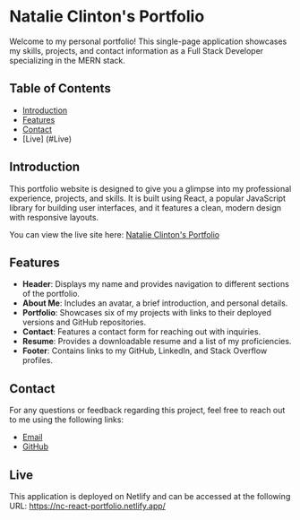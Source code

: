 # Natalie Clinton's Portfolio

Welcome to my personal portfolio! This single-page application showcases my skills, projects, and contact information as a Full Stack Developer specializing in the MERN stack.

## Table of Contents

- [Introduction](#introduction)
- [Features](#features)
- [Contact](#contact)
- [Live] (#Live)

## Introduction

This portfolio website is designed to give you a glimpse into my professional experience, projects, and skills. It is built using React, a popular JavaScript library for building user interfaces, and it features a clean, modern design with responsive layouts.

You can view the live site here: [Natalie Clinton's Portfolio](https://nc-react-portfolio.netlify.app/)

## Features

- **Header**: Displays my name and provides navigation to different sections of the portfolio.
- **About Me**: Includes an avatar, a brief introduction, and personal details.
- **Portfolio**: Showcases six of my projects with links to their deployed versions and GitHub repositories.
- **Contact**: Features a contact form for reaching out with inquiries.
- **Resume**: Provides a downloadable resume and a list of my proficiencies.
- **Footer**: Contains links to my GitHub, LinkedIn, and Stack Overflow profiles.

## Contact
For any questions or feedback regarding this project, feel free to reach out to me using the following links:

- [Email](mailto:natalie.clinton@hotmail.com)
- [GitHub](https://github.com/NatalieClinton)

## Live
This application is deployed on Netlify and can be accessed at the following URL: https://nc-react-portfolio.netlify.app/
